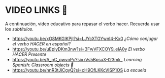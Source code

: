 # VIDEO LINKS 🎥
A continuación, video educativo para repasar el verbo hacer.
Recuerda usar los _subtítulos_.

-  https://youtu.be/xO8MKGlKPjI?si=LJYcXTGYwnl4-Kx0  _¿Cómo conjugar el verbo HACER en español?_
-  https://youtu.be/uEpiyDKm3nw?si=3FwVFXCOY9_elA0y  _El verbo HACER Presente_
-  https://youtu.be/A_nC_qwvnPc?si=rVs5BpsuX-I23mk_  _Learning Spanish: Classroom objects 📖_
-  https://youtu.be/nnR3tJiCgyQ?si=cH9OfLKKcVISP1OS  _La escuela_
